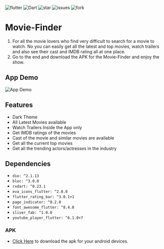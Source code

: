 ![flutter](https://img.shields.io/badge/Flutter-Framework-green?logo=flutter)
![Dart](https://img.shields.io/badge/Dart-Language-blue?logo=dart)
![star](https://img.shields.io/github/stars/vngarg/Movie-Finder) 
![issues](https://img.shields.io/github/issues/vngarg/Movie-Finder) 
![fork](https://img.shields.io/github/forks/vngarg/Movie-Finder)

# Movie-Finder
1. For all the movie lovers who find very difficult to search for a movie to watch. No you can easily get all the latest and top movies, watch trailers and also see their cast and IMDB rating all at one place.
2. Go to the end and download the APK for the Movie-Finder and enjoy the show.

## App Demo
![App Demo](assets/recording/MovieFinderRecording.gif)

## Features

- Dark Theme
- All Latest Movies available
- Watch Trailers Inside the App only
- Get IMDB ratings of the movies
- Cast of the movie and similar movies are available
- Get all the current top movies
- Get all the trending actors/actresses in the industry 

## Dependencies

- `dio: ^2.1.13`
- `bloc: ^3.0.0`
- `rxdart: ^0.23.1`
- `eva_icons_flutter: ^2.0.0`
- `flutter_rating_bar: ^3.0.1+1`
- `page_indicator: ^0.2.0`
- `font_awesome_flutter: ^8.4.0`
- `sliver_fab: ^1.0.0`
- `youtube_player_flutter: ^6.1.0+7`

### APK
- [Click Here](https://drive.google.com/file/d/1--mQe_Lc0k2NIKHB9kOtd7XS5pfndWbg/view?usp=sharing) to download the apk for your android devices.
